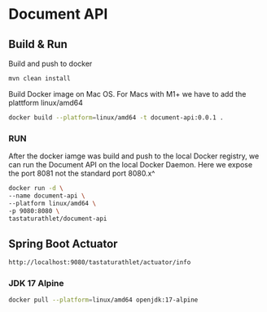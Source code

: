 # Document API

## Build & Run

Build and push to docker

```bash
mvn clean install
```

Build Docker image on Mac OS. For Macs with M1+ we have to add the plattform linux/amd64

```bash
docker build --platform=linux/amd64 -t document-api:0.0.1 .
```  

### RUN

After the docker iamge was build and push to the local Docker registry, we can run the Document API
on the local Docker Daemon. Here we expose the port 8081 not the standard port 8080.x^

```bash
docker run -d \
--name document-api \
--platform linux/amd64 \
-p 9080:8080 \
tastaturathlet/document-api
```

## Spring Boot Actuator

```bash
http://localhost:9080/tastaturathlet/actuator/info
```

### JDK 17 Alpine

```bash
docker pull --platform=linux/amd64 openjdk:17-alpine
```
